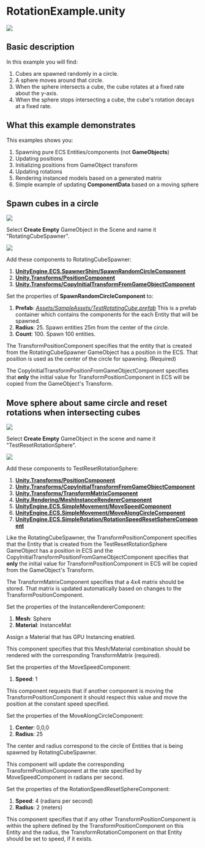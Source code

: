# RotationExample.unity

![](https://media.giphy.com/media/3o7WIPjJUcuIEze5Ww/giphy.gif)

## Basic description

In this example you will find:

1. Cubes are spawned randomly in a circle.
2. A sphere moves around that circle.
3. When the sphere intersects a cube, the cube rotates at a fixed rate about the y-axis.
4. When the sphere stops intersecting a cube, the cube's rotation decays at a fixed rate.

## What this example demonstrates

This examples shows you:

1. Spawning pure ECS Entities/components (not __GameObjects__)
2. Updating positions
3. Initializing positions from GameObject transform
3. Updating rotations
4. Rendering instanced models based on a generated matrix
5. Simple example of updating __ComponentData__ based on a moving sphere

## Spawn cubes in a circle

![](https://i.imgur.com/xGoyVjL.png)

Select __Create Empty__ GameObject in the Scene and name it "RotatingCubeSpawner".

![](https://i.imgur.com/GlQ7sMB.png)

Add these components to RotatingCubeSpawner:

1. [__UnityEngine.ECS.SpawnerShim/SpawnRandomCircleComponent__](../../ECSJobDemos/Assets/GameCode/SpawnerShim/SpawnRandomCircleComponent.cs)
2. [__Unity.Transforms/PositionComponent__](../../ECSJobDemos/Packages/com.unity.entities/Unity.Transforms/PositionComponent.cs)
3. [__Unity.Transforms/CopyInitialTransformFromGameObjectComponent__](../../ECSJobDemos/Packages/com.unity.entities/Unity.Transforms.Hybrid/CopyInitialTransformFromGameObjectComponent.cs)

Set the properties of __SpawnRandomCircleComponent__ to:

1. __Prefab__: [*Assets/SampleAssets/TestRotatingCube.prefab*](../../ECSJobDemos/Assets/SampleAssets/TestRotatingCube.prefab) 
This is a prefab container which contains the components for the each Entity that will be spawned. 
2. __Radius__: 25. 
Spawn entities 25m from the center of the circle.
3. __Count__: 100.
Spawn 100 entities.

The TransformPositionComponent specifies that the entity that is created from the RotatingCubeSpawner GameObject has a position in the ECS. That position is used as the center of the circle for spawning. (Required)

The CopyInitialTransformPositionFromGameObjectComponent specifies that **only** the initial value for TransformPositionComponent in ECS will be copied from the GameObject's Transform. 

## Move sphere about same circle and reset rotations when intersecting cubes

![](https://i.imgur.com/GyBUpSo.png)

Select __Create Empty__ GameObject in the scene and name it "TestResetRotationSphere".

![](https://i.imgur.com/7WmSLyN.png)

Add these components to TestResetRotationSphere:

1. [__Unity.Transforms/PositionComponent__](../../ECSJobDemos/Packages/com.unity.entities/Unity.Transforms/PositionComponent.cs)
2. [__Unity.Transforms/CopyInitialTransformFromGameObjectComponent__](../../ECSJobDemos/Packages/com.unity.entities/Unity.Transforms.Hybrid/CopyInitialTransformFromGameObjectComponent.cs)
3. [__Unity.Transforms/TransformMatrixComponent__](../../ECSJobDemos/Packages/com.unity.entities/Unity.Transforms/TransformMatrixComponent.cs)
4. [__Unity.Rendering/MeshInstanceRendererComponent__](../../ECSJobDemos/Packages/com.unity.entities/Unity.Rendering.Hybrid/MeshInstanceRendererComponent.cs)
5. [__UnityEngine.ECS.SimpleMovement/MoveSpeedComponent__](../../ECSJobDemos/Assets/GameCode/SimpleMovement/MoveSpeedComponent.cs)
6. [__UnityEngine.ECS.SimpleMovement/MoveAlongCircleComponent__](../../ECSJobDemos/Assets/GameCode/SimpleMovement/MoveAlongCircleComponent.cs)
7. [__UnityEngine.ECS.SimpleRotation/RotationSpeedResetSphereComponent__](../../ECSJobDemos/Assets/GameCode/SimpleRotation/RotationSpeedResetSphereComponent.cs)

Like the RotatingCubeSpawner, the TransformPositionComponent specifies that the Entity that is created from the TestResetRotationSphere GameObject has a position in ECS and the CopyInitialTransformPositionFromGameObjectComponent specifies that **only** the initial value for TransformPositionComponent in ECS will be copied from the GameObject's Transform. 

The TransformMatrixComponent specifies that a 4x4 matrix should be stored. That matrix is updated automatically based on changes to the TransformPositionComponent.

Set the properties of the InstanceRendererComponent:

1. __Mesh__: Sphere
2. __Material__: InstanceMat

Assign a Material that has GPU Instancing enabled.

This component specifies that this Mesh/Material combination should be rendered with the corresponding TransformMatrix (required).

Set the properties of the MoveSpeedComponent:

1. __Speed__: 1

This component requests that if another component is moving the TransformPositionComponent it should respect this value and move the position at the constant speed specified.

Set the properties of the MoveAlongCircleComponent:

1. __Center__: 0,0,0
2. __Radius__: 25

The center and radius correspond to the circle of Entities that is being spawned by RotatingCubeSpawner.

This component will update the corresponding TransformPositionComponent at the rate specified by MoveSpeedComponent in radians per second.

Set the properties of the RotationSpeedResetSphereComponent:

1. __Speed__: 4 (radians per second)
2. __Radius__: 2 (meters)

This component specifies that if any other TransformPositionComponent is within the sphere defined by the TransformPositionComponent on this Entity and the radius, the TransformRotationComponent on that Entity should be set to speed, if it exists.


















